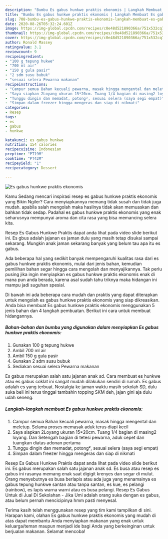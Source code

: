 ```yaml
---
description: "Bumbu Es gabus hunkwe praktis ekonomis | Langkah Membuat Es gabus hunkwe praktis ekonomis Yang Menggugah Selera"
title: "Bumbu Es gabus hunkwe praktis ekonomis | Langkah Membuat Es gabus hunkwe praktis ekonomis Yang Menggugah Selera"
slug: 708-bumbu-es-gabus-hunkwe-praktis-ekonomis-langkah-membuat-es-gabus-hunkwe-praktis-ekonomis-yang-menggugah-selera
date: 2020-08-26T05:32:24.601Z
image: https://img-global.cpcdn.com/recipes/c0e48d521890366a/751x532cq70/es-gabus-hunkwe-praktis-ekonomis-foto-resep-utama.jpg
thumbnail: https://img-global.cpcdn.com/recipes/c0e48d521890366a/751x532cq70/es-gabus-hunkwe-praktis-ekonomis-foto-resep-utama.jpg
cover: https://img-global.cpcdn.com/recipes/c0e48d521890366a/751x532cq70/es-gabus-hunkwe-praktis-ekonomis-foto-resep-utama.jpg
author: Ronald Massey
ratingvalue: 3.1
reviewcount: 9
recipeingredient:
- "100 g tepung hukwe"
- "700 ml air"
- "150 g gula pasir"
- "2 sdm susu bubuk"
- "sesuai selera Pewarna makanan"
recipeinstructions:
- "Campur semua Bahan kecuali pewarna, masak hingga mengental dan meletup. Selama proses memasak aduk terus diapi kecil"
- "Saya siapkan 2Loyang ukuran 15*20cm. Tuang 1/4 bagian di masing2 loyang. Dan Setengah bagian di tetesi pewarna, aduk cepet dan tuangkan diatas adonan pertama"
- "Tunggu dingin dan memadat, potong², sesuai selera (saya segi empat)"
- "Simpan dalam freezer hingga mengeras dan siap di nikmati"
categories:
- Resep
tags:
- es
- gabus
- hunkwe

katakunci: es gabus hunkwe 
nutrition: 154 calories
recipecuisine: Indonesian
preptime: "PT19M"
cooktime: "PT42M"
recipeyield: "1"
recipecategory: Dessert

---
```



![Es gabus hunkwe praktis ekonomis](https://img-global.cpcdn.com/recipes/c0e48d521890366a/751x532cq70/es-gabus-hunkwe-praktis-ekonomis-foto-resep-utama.jpg)

Kamu Sedang mencari inspirasi resep es gabus hunkwe praktis ekonomis yang Bikin Ngiler? Cara menyiapkannya memang tidak susah dan tidak juga mudah. apabila salah mengolah maka hasilnya tidak akan memuaskan dan bahkan tidak sedap. Padahal es gabus hunkwe praktis ekonomis yang enak seharusnya mempunyai aroma dan cita rasa yang bisa memancing selera kita.

Resep Es Gabus Hunkwe Praktis dapat anda lihat pada video slide berikut ini. Es gbus adalah jajanan es jaman dulu yang masih tetap disukai sampai sekarang. Mungkin anak jaman sekarang banyak yang belum tau apa itu es gabus.

Ada beberapa hal yang sedikit banyak mempengaruhi kualitas rasa dari es gabus hunkwe praktis ekonomis, mulai dari jenis bahan, kemudian pemilihan bahan segar hingga cara mengolah dan menyajikannya. Tak perlu pusing jika ingin menyiapkan es gabus hunkwe praktis ekonomis enak di mana pun anda berada, karena asal sudah tahu triknya maka hidangan ini mampu jadi suguhan spesial.


Di bawah ini ada beberapa cara mudah dan praktis yang dapat diterapkan untuk mengolah es gabus hunkwe praktis ekonomis yang siap dikreasikan. Anda bisa membuat Es gabus hunkwe praktis ekonomis menggunakan 5 jenis bahan dan 4 langkah pembuatan. Berikut ini cara untuk membuat hidangannya.

<!--inarticleads1-->

##### Bahan-bahan dan bumbu yang digunakan dalam menyiapkan Es gabus hunkwe praktis ekonomis:

1. Gunakan 100 g tepung hukwe
1. Ambil 700 ml air
1. Ambil 150 g gula pasir
1. Gunakan 2 sdm susu bubuk
1. Sediakan sesuai selera Pewarna makanan


Es gabus merupakan salah satu jajanan anak sd. Cara membuat es hunkwe atau es gabus coklat ini sangat mudah dilakukan sendiri di rumah. Es gabus adalah es yang terbuat. Nostalgia ke jaman waktu masih sekolah SD, dulu suka beli ini terus tinggal tambahin topping SKM deh, jajan gini aja dulu udah seneng. 

<!--inarticleads2-->

##### Langkah-langkah membuat Es gabus hunkwe praktis ekonomis:

1. Campur semua Bahan kecuali pewarna, masak hingga mengental dan meletup. Selama proses memasak aduk terus diapi kecil
1. Saya siapkan 2Loyang ukuran 15*20cm. Tuang 1/4 bagian di masing2 loyang. Dan Setengah bagian di tetesi pewarna, aduk cepet dan tuangkan diatas adonan pertama
1. Tunggu dingin dan memadat, potong², sesuai selera (saya segi empat)
1. Simpan dalam freezer hingga mengeras dan siap di nikmati


Resep Es Gabus Hunkwe Praktis dapat anda lihat pada video slide berikut ini. Es gabus merupakan salah satu jajanan anak sd. Es busa atau resep es gabus ini rasanya memang enak saat digigit krenyes dan segar di mulut. Orang menyebutnya es busa berlapis atau ada juga yang menamainya es gabus tepung hunkwe santan atau tanpa santan, es kue, es pelangi (rainbow), es lapis warna warni atau es busa pelangi. Resep Es Gabus Untuk di Jual Di Sekolahan - Jika Umi adalah orang suka dengan es gabus, atau belum pernah mencicipinya hmm pasti menyesal. 

Terima kasih telah menggunakan resep yang tim kami tampilkan di sini. Harapan kami, olahan Es gabus hunkwe praktis ekonomis yang mudah di atas dapat membantu Anda menyiapkan makanan yang enak untuk keluarga/teman maupun menjadi ide bagi Anda yang berkeinginan untuk berjualan makanan. Selamat mencoba!
